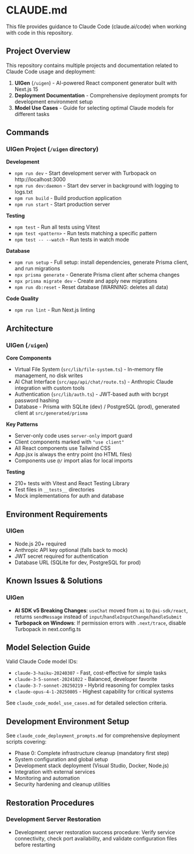 # CLAUDE.md

This file provides guidance to Claude Code (claude.ai/code) when working with code in this repository.

## Project Overview

This repository contains multiple projects and documentation related to Claude Code usage and deployment:

1. **UIGen** (`/uigen`) - AI-powered React component generator built with Next.js 15
2. **Deployment Documentation** - Comprehensive deployment prompts for development environment setup
3. **Model Use Cases** - Guide for selecting optimal Claude models for different tasks

## Commands

### UIGen Project (`/uigen` directory)

**Development**
- `npm run dev` - Start development server with Turbopack on http://localhost:3000
- `npm run dev:daemon` - Start dev server in background with logging to logs.txt
- `npm run build` - Build production application
- `npm run start` - Start production server

**Testing**
- `npm test` - Run all tests using Vitest
- `npm test <pattern>` - Run tests matching a specific pattern
- `npm test -- --watch` - Run tests in watch mode

**Database**
- `npm run setup` - Full setup: install dependencies, generate Prisma client, and run migrations
- `npx prisma generate` - Generate Prisma client after schema changes
- `npx prisma migrate dev` - Create and apply new migrations
- `npm run db:reset` - Reset database (WARNING: deletes all data)

**Code Quality**
- `npm run lint` - Run Next.js linting

## Architecture

### UIGen (`/uigen`)

**Core Components**
- Virtual File System (`src/lib/file-system.ts`) - In-memory file management, no disk writes
- AI Chat Interface (`src/app/api/chat/route.ts`) - Anthropic Claude integration with custom tools
- Authentication (`src/lib/auth.ts`) - JWT-based auth with bcrypt password hashing
- Database - Prisma with SQLite (dev) / PostgreSQL (prod), generated client at `src/generated/prisma`

**Key Patterns**
- Server-only code uses `server-only` import guard
- Client components marked with `"use client"`
- All React components use Tailwind CSS
- App.jsx is always the entry point (no HTML files)
- Components use `@/` import alias for local imports

**Testing**
- 210+ tests with Vitest and React Testing Library
- Test files in `__tests__` directories
- Mock implementations for auth and database

## Environment Requirements

### UIGen
- Node.js 20+ required
- Anthropic API key optional (falls back to mock)
- JWT secret required for authentication
- Database URL (SQLite for dev, PostgreSQL for prod)

## Known Issues & Solutions

### UIGen
- **AI SDK v5 Breaking Changes**: `useChat` moved from `ai` to `@ai-sdk/react`, returns `sendMessage` instead of `input`/`handleInputChange`/`handleSubmit`
- **Turbopack on Windows**: If permission errors with `.next/trace`, disable Turbopack in next.config.ts

## Model Selection Guide

Valid Claude Code model IDs:
- `claude-3-haiku-20240307` - Fast, cost-effective for simple tasks
- `claude-3-5-sonnet-20241022` - Balanced, developer favorite
- `claude-3-7-sonnet-20250219` - Hybrid reasoning for complex tasks
- `claude-opus-4-1-20250805` - Highest capability for critical systems

See `claude_code_model_use_cases.md` for detailed selection criteria.

## Development Environment Setup

See `claude_code_deployment_prompts.md` for comprehensive deployment scripts covering:
- Phase 0: Complete infrastructure cleanup (mandatory first step)
- System configuration and global setup
- Development stack deployment (Visual Studio, Docker, Node.js)
- Integration with external services
- Monitoring and automation
- Security hardening and cleanup utilities

## Restoration Procedures

### Development Server Restoration
- Development server restoration success procedure: Verify service connectivity, check port availability, and validate configuration files before restarting